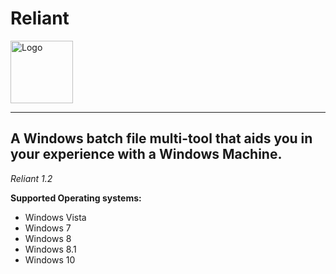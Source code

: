 # Reliant

<img src="https://i.imgur.com/PMTLEJT.png" alt="Logo" width="100" height="100" align="middle">

----------------------------------------------------------------------------------------
A Windows batch file multi-tool that aids you in your experience with a Windows Machine.
----------------------------------------------------------------------------------------

*Reliant 1.2*

**Supported Operating systems:**

- Windows Vista
- Windows 7
- Windows 8
- Windows 8.1
- Windows 10
